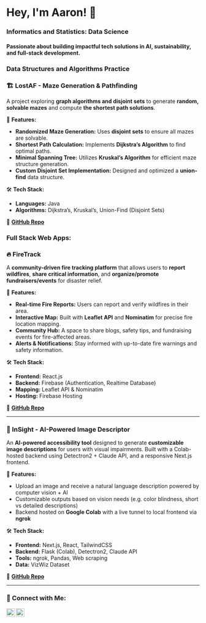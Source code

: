 <h1>Hey, I'm Aaron! 👋</h1>
<h3>Informatics and Statistics: Data Science </h3>
<h4>Passionate about building impactful tech solutions in AI, sustainability, and full-stack development.</h4>


### <b>Data Structures and Algorithms Practice </b>

### 🏗 LostAF - Maze Generation & Pathfinding
A project exploring **graph algorithms and disjoint sets** to generate **random, solvable mazes** and compute **the shortest path solutions**.

🚀 **Features:**
- **Randomized Maze Generation:** Uses **disjoint sets** to ensure all mazes are solvable.
- **Shortest Path Calculation:** Implements **Dijkstra’s Algorithm** to find optimal paths.
- **Minimal Spanning Tree:** Utilizes **Kruskal’s Algorithm** for efficient maze structure generation.
- **Custom Disjoint Set Implementation:** Designed and optimized a **union-find** data structure.

🛠 **Tech Stack:**
- **Languages:**  Java 
- **Algorithms:** Dijkstra’s, Kruskal’s, Union-Find (Disjoint Sets)

🔗 **[GitHub Repo](https://github.com/aaronli16/LostAF)**


### <b>Full Stack Web Apps: </b>

### 🔥 FireTrack
A **community-driven fire tracking platform** that allows users to **report wildfires**, **share critical information**, and **organize/promote fundraisers/events** for disaster relief.

🚀 **Features:**
- **Real-time Fire Reports:** Users can report and verify wildfires in their area.
- **Interactive Map:** Built with **Leaflet API** and **Nominatim** for precise fire location mapping.
- **Community Hub:** A space to share blogs, safety tips, and fundraising events for fire-affected areas.
- **Alerts & Notifications:** Stay informed with up-to-date fire warnings and safety information.

🛠 **Tech Stack:**
- **Frontend:** React.js
- **Backend:** Firebase (Authentication, Realtime Database)
- **Mapping:** Leaflet API & Nominatim
- **Hosting:** Firebase Hosting

🔗 **[GitHub Repo](https://github.com/aaronli16/FireTrack)** 


---

### 🧠 InSight - AI-Powered Image Descriptor
An **AI-powered accessibility tool** designed to generate **customizable image descriptions** for users with visual impairments. Built with a Colab-hosted backend using Detectron2 + Claude API, and a responsive Next.js frontend.

🚀 **Features:**
- Upload an image and receive a natural language description powered by computer vision + AI
- Customizable outputs based on vision needs (e.g. color blindness, short vs detailed descriptions)
- Backend hosted on **Google Colab** with a live tunnel to local frontend via **ngrok**

🛠 **Tech Stack:**
- **Frontend:** Next.js, React, TailwindCSS
- **Backend:** Flask (Colab), Detectron2, Claude API
- **Tools:** ngrok, Pandas, Web scraping
- **Data:** VizWiz Dataset

🔗 **[GitHub Repo](https://github.com/aaronli16/InSight)**

---



### 🤳 Connect with Me:

[<img align="left" alt="Aaron Li Linkdein | LinkedIn" width="22px" src="https://cdn.jsdelivr.net/npm/simple-icons@v3/icons/linkedin.svg" />][linkedin]
[<img align="left" alt="Aaron Li Insta | Instagram" width="22px" src="https://cdn.jsdelivr.net/npm/simple-icons@v3/icons/instagram.svg" />][instagram]


[instagram]: https://www.instagram.com/_aaronlii/
[linkedin]: https://www.linkedin.com/in/aaron-li-0b4161248/


